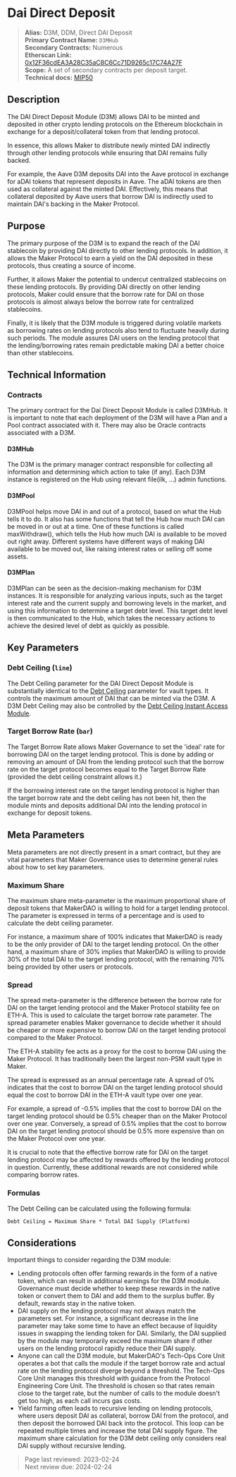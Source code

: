# Dai Direct Deposit

>**Alias:** D3M, DDM, Direct DAI Deposit  
>**Primary Contract Name:** `D3MHub`  
>**Secondary Contracts:** Numerous  
>**Etherscan Link:** [0x12F36cdEA3A28C35aC8C6Cc71D9265c17C74A27F](https://etherscan.io/address/0x12f36cdea3a28c35ac8c6cc71d9265c17c74a27f)  
>**Scope:** A set of secondary contracts per deposit target.  
>**Technical docs:** [MIP50](https://mips.makerdao.com/mips/details/MIP50)  

## Description

The DAI Direct Deposit Module (D3M) allows DAI to be minted and deposited in other crypto lending protocols on the Ethereum blockchain in exchange for a deposit/collateral token from that lending protocol.

In essence, this allows Maker to distribute newly minted DAI indirectly through other lending protocols while ensuring that DAI remains fully backed. 

For example, the Aave D3M deposits DAI into the Aave protocol in exchange for aDAI tokens that represent deposits in Aave. The aDAI tokens are then used as collateral against the minted DAI. Effectively, this means that collateral deposited by Aave users that borrow DAI is indirectly used to maintain DAI's backing in the Maker Protocol. 

## Purpose

The primary purpose of the D3M is to expand the reach of the DAI stablecoin by providing DAI directly to other lending protocols. In addition, it allows the Maker Protocol to earn a yield on the DAI deposited in these protocols, thus creating a source of income.

Further, it allows Maker the potential to undercut centralized stablecoins on these lending protocols. By providing DAI directly on other lending protocols, Maker could ensure that the borrow rate for DAI on those protocols is almost always below the borrow rate for centralized stablecoins. 

Finally, it is likely that the D3M module is triggered during volatile markets as borrowing rates on lending protocols also tend to fluctuate heavily during such periods. The module assures DAI users on the lending protocol that the lending/borrowing rates remain predictable making DAI a better choice than other stablecoins.

## Technical Information

### Contracts

The primary contract for the Dai Direct Deposit Module is called D3MHub. It is important to note that each deployment of the D3M will have a Plan and a Pool contract associated with it. There may also be Oracle contracts associated with a D3M.

#### D3MHub

The D3M is the primary manager contract responsible for collecting all information and determining which action to take (if any). Each D3M instance is registered on the Hub using relevant file(ilk, ...) admin functions.

#### D3MPool

D3MPool helps move DAI in and out of a protocol, based on what the Hub tells it to do. It also has some functions that tell the Hub how much DAI can be moved in or out at a time. One of these functions is called maxWithdraw(), which tells the Hub how much DAI is available to be moved out right away. Different systems have different ways of making DAI available to be moved out, like raising interest rates or selling off some assets.

#### D3MPlan

D3MPlan can be seen as the decision-making mechanism for D3M instances. It is responsible for analyzing various inputs, such as the target interest rate and the current supply and borrowing levels in the market, and using this information to determine a target debt level. This target debt level is then communicated to the Hub, which takes the necessary actions to achieve the desired level of debt as quickly as possible.

## Key Parameters

### Debt Ceiling (`line`)
The Debt Ceiling parameter for the DAI Direct Deposit Module is substantially identical to the [Debt Ceiling](../parameter-index/vault-risk/param-debt-ceiling.md) parameter for vault types. It controls the maximum amount of DAI that can be minted via the D3M. A D3M Debt Ceiling may also be controlled by the [Debt Ceiling Instant Access Module](../module-index/module-dciam.md).

### Target Borrow Rate (`bar`)
The Target Borrow Rate allows Maker Governance to set the 'ideal' rate for borrowing DAI on the target lending protocol. This is done by adding or removing an amount of DAI from the lending protocol such that the borrow rate on the target protocol becomes equal to the Target Borrow Rate (provided the debt ceiling constraint allows it.) 

If the borrowing interest rate on the target lending protocol is higher than the target borrow rate and the debt ceiling has not been hit, then the module mints and deposits additional DAI into the lending protocol in exchange for deposit tokens.

## Meta Parameters

Meta parameters are not directly present in a smart contract, but they are vital parameters that Maker Governance uses to determine general rules about how to set key parameters.

### Maximum Share

The maximum share meta-parameter is the maximum proportional share of deposit tokens that MakerDAO is willing to hold for a target lending protocol. The parameter is expressed in terms of a percentage and is used to calculate the debt ceiling parameter.

For instance, a maximum share of 100% indicates that MakerDAO is ready to be the only provider of DAI to the target lending protocol. On the other hand, a maximum share of 30% implies that MakerDAO is willing to provide 30% of the total DAI to the target lending protocol, with the remaining 70% being provided by other users or protocols.

### Spread

The spread meta-parameter is the difference between the borrow rate for DAI on the target lending protocol and the Maker Protocol stability fee on ETH-A. This is used to calculate the target borrow rate parameter. The spread parameter enables Maker governance to decide whether it should be cheaper or more expensive to borrow DAI on the target lending protocol compared to the Maker Protocol.

The ETH-A stability fee acts as a proxy for the cost to borrow DAI using the Maker Protocol. It has traditionally been the largest non-PSM vault type in Maker.

The spread is expressed as an annual percentage rate. A spread of 0% indicates that the cost to borrow DAI on the target lending protocol should equal the cost to borrow DAI in the ETH-A vault type over one year.

For example, a spread of -0.5% implies that the cost to borrow DAI on the target lending protocol should be 0.5% cheaper than on the Maker Protocol over one year. Conversely, a spread of 0.5% implies that the cost to borrow DAI on the target lending protocol should be 0.5% more expensive than on the Maker Protocol over one year.

It is crucial to note that the effective borrow rate for DAI on the target lending protocol may be affected by rewards offered by the lending protocol in question. Currently, these additional rewards are not considered while comparing borrow rates.

### Formulas

The Debt Ceiling can be calculated using the following formula:

``Debt Ceiling = Maximum Share * Total DAI Supply (Platform)``

## Considerations

Important things to consider regarding the D3M module:

- Lending protocols often offer farming rewards in the form of a native token, which can result in additional earnings for the D3M module. Governance must decide whether to keep these rewards in the native token or convert them to DAI and add them to the surplus buffer. By default, rewards stay in the native token.
- DAI supply on the lending protocol may not always match the parameters set. For instance, a significant decrease in the line parameter may take some time to have an effect because of liquidity issues in swapping the lending token for DAI. Similarly, the DAI supplied by the module may temporarily exceed the maximum share if other users on the lending protocol rapidly reduce their DAI supply.
- Anyone can call the D3M module, but MakerDAO's Tech-Ops Core Unit operates a bot that calls the module if the target borrow rate and actual rate on the lending protocol diverge beyond a threshold. The Tech-Ops Core Unit manages this threshold with guidance from the Protocol Engineering Core Unit. The threshold is chosen so that rates remain close to the target rate, but the number of calls to the module doesn't get too high, as each call incurs gas costs.
- Yield farming often leads to recursive lending on lending protocols, where users deposit DAI as collateral, borrow DAI from the protocol, and then deposit the borrowed DAI back into the protocol. This loop can be repeated multiple times and increase the total DAI supply figure. The maximum share calculation for the D3M debt ceiling only considers real DAI supply without recursive lending.

>Page last reviewed: 2023-02-24  
>Next review due: 2024-02-24
